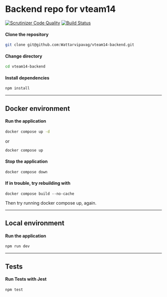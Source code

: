 # Backend repo for vteam14

[![Scrutinizer Code Quality](https://scrutinizer-ci.com/g/Wattarvipavag/vteam14-backend/badges/quality-score.png?b=main)](https://scrutinizer-ci.com/g/Wattarvipavag/vteam14-backend/?branch=main)
[![Build Status](https://scrutinizer-ci.com/g/Wattarvipavag/vteam14-backend/badges/build.png?b=main)](https://scrutinizer-ci.com/g/Wattarvipavag/vteam14-backend/build-status/main)

#### **Clone the repository**

```bash
git clone git@github.com:Wattarvipavag/vteam14-backend.git
```

#### **Change directory**

```bash
cd vteam14-backend
```

#### **Install dependencies**

```bash
npm install
```

---

## **Docker environment**

#### **Run the application**

```bash
docker compose up -d
```

or

```bash
docker compose up
```

#### **Stop the application**

```bash
docker compose down
```

#### **If in trouble, try rebuilding with**

```
docker compose build --no-cache
```

Then try running docker compose up, again.

---

## **Local environment**

#### **Run the application**

```bash
npm run dev
```

---

## **Tests**

#### **Run Tests with Jest**

```bash
npm test
```